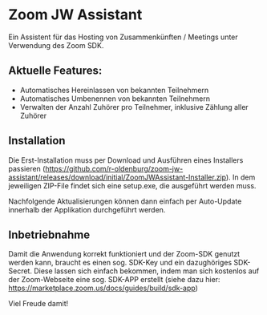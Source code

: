# Zoom JW Assistant

Ein Assistent für das Hosting von Zusammenkünften / Meetings unter Verwendung des Zoom SDK.

## Aktuelle Features:
 - Automatisches Hereinlassen von bekannten Teilnehmern
 - Automatisches Umbenennen von bekannten Teilnehmern
 - Verwalten der Anzahl Zuhörer pro Teilnehmer, inklusive Zählung aller Zuhörer
 
 ## Installation
 Die Erst-Installation muss per Download und Ausführen eines Installers passieren (https://github.com/r-oldenburg/zoom-jw-assistant/releases/download/initial/ZoomJWAssistant-Installer.zip). In dem jeweiligen ZIP-File findet sich eine setup.exe, die ausgeführt werden muss. 
 
 Nachfolgende Aktualisierungen können dann einfach per Auto-Update innerhalb der Applikation durchgeführt werden.
 
 ## Inbetriebnahme
 Damit die Anwendung korrekt funktioniert und der Zoom-SDK genutzt werden kann, braucht es einen sog. SDK-Key und ein dazughöriges SDK-Secret. Diese lassen sich einfach bekommen, indem man sich kostenlos auf der Zoom-Webseite eine sog. SDK-APP erstellt (siehe dazu hier: https://marketplace.zoom.us/docs/guides/build/sdk-app)
 
 Viel Freude damit!
